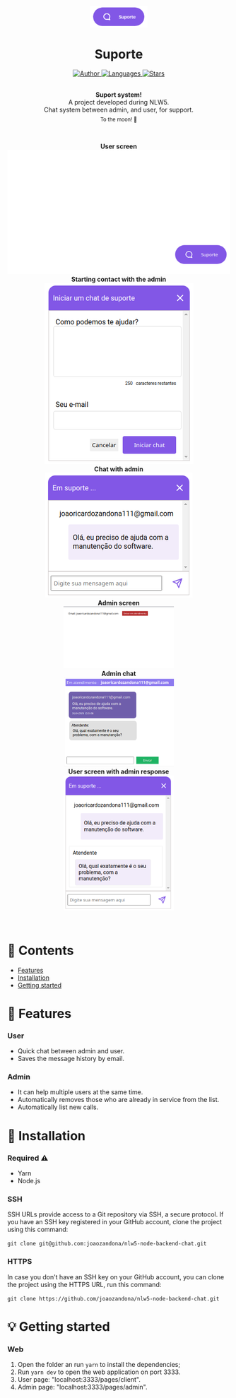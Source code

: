 <br />

<p align="center">
  <img alt="Logo" src="./.github/logo_sem_o_fundo.png" width="130px" />
</p>

<h1 align="center" style="text-align: center;">Suporte</h1>

<p align="center">
	<a href="https://github.com/joaozandona">
		<img alt="Author" src="https://img.shields.io/badge/Autor-Jo%C3%A3o%20Zandon%C3%A1-brightgreen" />
	</a>
	<a href="#">
		<img alt="Languages" src="https://img.shields.io/badge/Languages-4-brightgreen" />
	</a>
	<a href="#">
		<img alt="Stars" src="https://img.shields.io/badge/State-Finished-brightgreen" />
	</a>
</p>

<p align="center">
	<br /><b>Suport system!</b><br />
  A project developed during NLW5.
  <br />
	<span>Chat system between admin, and user, for support.</span><br />
	<sub>To the moon! 🚀</sub>
</p>

<br />

<p align="center">
	<b>User screen</b><br />
  <img alt="Home screen" src="./.github/suporte.png" /><br />
  <b>Starting contact with the admin</b><br />
	<img alt="Contact Admin" src="./.github/suporte_2.png" />
	<br />
  <b>Chat with admin</b><br />
	<img alt="Chat with admin" src="./.github/suporte_3.png" /><br />
  <b>Admin screen</b><br />
	<img alt="Admin screen" src="./.github/admin.png" width="250px" />
	<br />
	<b>Admin chat</b><br />
  <img alt="Admin chat" src="./.github/admin_2.png" width="250px" /><br />
	<b>User screen with admin response</b><br />
  <img alt="User screen with admin response" src="./.github/suporte_4.png" width="250px" />
</p>

<br />

# :pushpin: Contents

- [Features](#rocket-features)
- [Installation](#wrench-installation)
- [Getting started](#bulb-getting-started)
# :rocket: Features

### User

- Quick chat between admin and user.
- Saves the message history by email.

### Admin

- It can help multiple users at the same time.
- Automatically removes those who are already in service from the list.
- Automatically list new calls.

# :wrench: Installation

### Required :warning:
- Yarn
- Node.js

### SSH

SSH URLs provide access to a Git repository via SSH, a secure protocol. If you have an SSH key registered in your GitHub account, clone the project using this command:

```git clone git@github.com:joaozandona/nlw5-node-backend-chat.git```

### HTTPS

In case you don't have an SSH key on your GitHub account, you can clone the project using the HTTPS URL, run this command:

```git clone https://github.com/joaozandona/nlw5-node-backend-chat.git```


# :bulb: Getting started

### Web

1. Open the folder an run ```yarn``` to install the dependencies;
2. Run ```yarn dev``` to open the web application on port 3333.
3. User page: "localhost:3333/pages/client".
4. Admin page: "localhost:3333/pages/admin".


